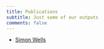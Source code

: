 ```yaml
---
title: Publications
subtitle: Just some of our outputs
comments: false
---
```


* [Simon Wells](http://www.simonwells.org/publications/)
